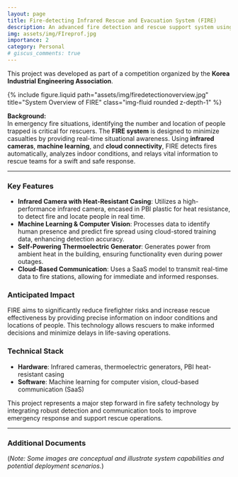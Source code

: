 ```yaml
---
layout: page
title: Fire-detecting Infrared Rescue and Evacuation System (FIRE)
description: An advanced fire detection and rescue support system using infrared technology, machine learning, and cloud integration.
img: assets/img/FIreprof.jpg
importance: 2
category: Personal
# giscus_comments: true
---
```


This project was developed as part of a competition organized by the **Korea Industrial Engineering Association**.

<div class="row justify-content-sm-center">
  <div class="col-sm-8 mt-3 mt-md-0">
    {% include figure.liquid path="assets/img/firedetectionoverview.jpg" title="System Overview of FIRE" class="img-fluid rounded z-depth-1" %}
  </div>
</div>

**Background:**  
In emergency fire situations, identifying the number and location of people trapped is critical for rescuers. The **FIRE system** is designed to minimize casualties by providing real-time situational awareness. Using **infrared cameras**, **machine learning**, and **cloud connectivity**, FIRE detects fires automatically, analyzes indoor conditions, and relays vital information to rescue teams for a swift and safe response.

---

### Key Features

- **Infrared Camera with Heat-Resistant Casing**: Utilizes a high-performance infrared camera, encased in PBI plastic for heat resistance, to detect fire and locate people in real time.
- **Machine Learning & Computer Vision**: Processes data to identify human presence and predict fire spread using cloud-stored training data, enhancing detection accuracy.
- **Self-Powering Thermoelectric Generator**: Generates power from ambient heat in the building, ensuring functionality even during power outages.
- **Cloud-Based Communication**: Uses a SaaS model to transmit real-time data to fire stations, allowing for immediate and informed responses.

### Anticipated Impact

FIRE aims to significantly reduce firefighter risks and increase rescue effectiveness by providing precise information on indoor conditions and locations of people. This technology allows rescuers to make informed decisions and minimize delays in life-saving operations.

### Technical Stack

- **Hardware**: Infrared cameras, thermoelectric generators, PBI heat-resistant casing
- **Software**: Machine learning for computer vision, cloud-based communication (SaaS)

This project represents a major step forward in fire safety technology by integrating robust detection and communication tools to improve emergency response and support rescue operations.

---

### Additional Documents

<!-- - [작품 구상도 (Project Blueprint)](path/to/작품구상도.pdf)
- [작품 설명서 (Project Description)](path/to/작품설명서.pdf) -->

(_Note: Some images are conceptual and illustrate system capabilities and potential deployment scenarios._)
